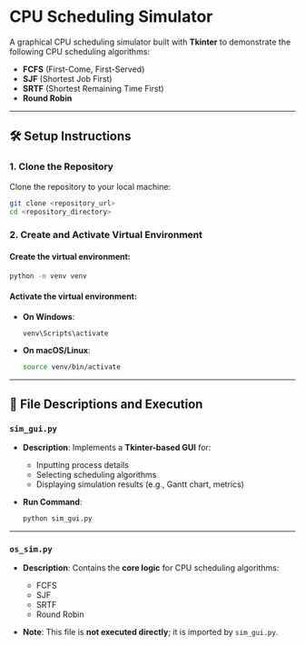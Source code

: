 # CPU Scheduling Simulator

A graphical CPU scheduling simulator built with **Tkinter** to demonstrate the following CPU scheduling algorithms:

- **FCFS** (First-Come, First-Served)  
- **SJF** (Shortest Job First)  
- **SRTF** (Shortest Remaining Time First)  
- **Round Robin**

---

## 🛠️ Setup Instructions

### 1. Clone the Repository

Clone the repository to your local machine:

```bash
git clone <repository_url>
cd <repository_directory>
````

### 2. Create and Activate Virtual Environment

#### Create the virtual environment:

```bash
python -m venv venv
```

#### Activate the virtual environment:

* **On Windows**:

  ```bash
  venv\Scripts\activate
  ```

* **On macOS/Linux**:

  ```bash
  source venv/bin/activate
  ```

---

## 📁 File Descriptions and Execution

### `sim_gui.py`

* **Description**: Implements a **Tkinter-based GUI** for:

  * Inputting process details
  * Selecting scheduling algorithms
  * Displaying simulation results (e.g., Gantt chart, metrics)

* **Run Command**:

  ```bash
  python sim_gui.py
  ```

---

### `os_sim.py`

* **Description**: Contains the **core logic** for CPU scheduling algorithms:

  * FCFS
  * SJF
  * SRTF
  * Round Robin

* **Note**: This file is **not executed directly**; it is imported by `sim_gui.py`.
